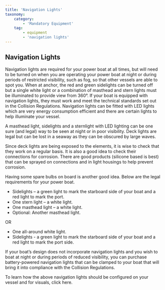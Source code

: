```yaml
---
title: 'Navigation Lights'
taxonomy:
    category:
        - 'Mandatory Equipment'
    tag:
        - equipment
        - 'navigation lights'
---
```


## Navigation Lights

Navigation lights are required for your  power boat at all times, but will need to be turned on when you are operating your  power boat at night or during periods of restricted visibility, such as fog, so that other vessels are able to spot you. When at anchor, the red and green sidelights can be turned off but a single white light or a combination of masthead and stern lights must be illuminated to provide view from 360°.  If your boat is equipped with navigation lights, they must work and meet the technical standards set out in the Collision Regulations. Navigation lights can be fitted with LED lights which are very energy consumption efficient and there are certain lights to help illuminate your vessel.

A masthead light, sidelights and a sternlight with LED lighting can be one sure (and legal) way to be seen at night or in poor visibility. Deck lights are legal but can be lost in a seaway as they can be obscured by large waves.

Since deck lights are being exposed to the elements, it is wise to check that they work on a regular basis. It is also a good idea to check their connections for corrosion. There are good products (silicone based is best) that can be sprayed on connections and in light housings to help prevent corrosion.

Having some spare bulbs on board is another good idea. Below are the legal requirements for your  power boat.

* Sidelights – a green light to mark the starboard side of your boat and a red light to mark the port.
* One stern light – a white light.
* One masthead light – a white light.
* Optional: Another masthead light.

OR

* One all-around white light.
* Sidelights - a green light to mark the starboard side of your boat and a red light to mark the port side.

If your boat’s design does not incorporate navigation lights and you wish to boat at night or during periods of reduced visibility, you can purchase battery-powered navigation lights that can be clamped to your boat that will bring it into compliance with the Collision Regulations.

To learn how the above navigation lights should be configured on your vessel and for visuals, click here.
